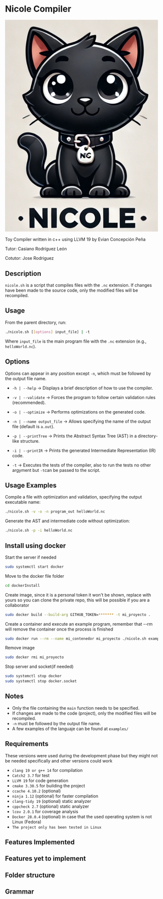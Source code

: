 # Nicole Compiler

![mascot](images/image.png)

Toy Compiler written in c++ using LLVM 19 by Evian Concepción Peña

Tutor: Casiano Rodríguez León

Cotutor: Jose Rodriguez

## Description
`nicole.sh` is a script that compiles files with the `.nc` extension. If changes have been made to the source code, only the modified files will be recompiled.

## Usage
From the parent directory, run:
```sh
./nicole.sh [[options] input_file] | -t
```
Where `input_file` is the main program file with the `.nc` extension (e.g., `helloWorld.nc`).

## Options
Options can appear in any position except `-n`, which must be followed by the output file name.

- `-h | --help` → Displays a brief description of how to use the compiler.
- `-v | --validate` → Forces the program to follow certain validation rules (recommended).
- `-o | --optimize` → Performs optimizations on the generated code.
- `-n | --name output_file` → Allows specifying the name of the output file (default is `a.out`).
- `-p | --printTree` → Prints the Abstract Syntax Tree (AST) in a directory-like structure.
- `-i | --printIR` → Prints the generated Intermediate Representation (IR) code.

- `-t` → Executes the tests of the compiler, also to run the tests no other argyment but `-t`can be passed to the script.

## Usage Examples
Compile a file with optimization and validation, specifying the output executable name:
```sh
./nicole.sh -v -o -n program_out helloWorld.nc
```

Generate the AST and intermediate code without optimization:
```sh
./nicole.sh -p -i helloWorld.nc
```

## Install using docker
Start the server if needed
```sh
sudo systemctl start docker
```

Move to the docker file folder
```sh
cd dockerInstall
```

Create image, since it is a personal token it won't be shown, replace with yours so you can clone the private repo, this will be possible if you are a collaborator
```sh
sudo docker build --build-arg GITHUB_TOKEN=******* -t mi_proyecto .
```

Create a container and execute an example program, remember that --rm will remove the container once the process is finished
```sh
sudo docker run --rm --name mi_contenedor mi_proyecto ./nicole.sh examples/a.nc -p
```

Remove image
```sh
sudo docker rmi mi_proyecto
```

Stop server and socket(if needed)
```sh
sudo systemctl stop docker
sudo systemctl stop docker.socket
```

## Notes
- Only the file containing the `main` function needs to be specified.
- If changes are made to the code (project), only the modified files will be recompiled.
- `-n` must be followed by the output file name.
- A few examples of the languaje can be found at `examples/`

## Requirements
These versions were used during the development phase but they might not be needed specifically and other versions could work
- `clang 19 or g++ 14` for compilation
- `Catch2 3.7` for test
- `LLVM 19` for code generation
- `cmake 3.30.5` for building the project
- `ccache 4.10.2` (optional)
- `ninja 1.12` (optional) for faster compilation
- `clang-tidy 19` (optional) static analyzer
- `cppcheck 2.7` (optional) static analyzer
- `lcov 2.0.1` for coverage analysis
- `Docker 28.0.4` (optional) in case that the used operating system is not Linux (Fedora)
- `The project only has been tested in Linux`

## Features Implemented

## Features yet to implement

## Folder structure

## Grammar